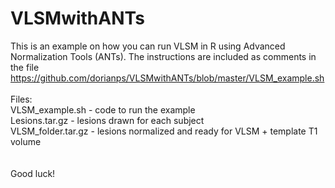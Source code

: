 VLSMwithANTs
============
This is an example on how you can run VLSM in R using Advanced Normalization Tools (ANTs).
The instructions are included as comments in the file https://github.com/dorianps/VLSMwithANTs/blob/master/VLSM_example.sh
<br><br>
Files:<br>
VLSM_example.sh - code to run the example<br>
Lesions.tar.gz - lesions drawn for each subject<br>
VLSM_folder.tar.gz - lesions normalized and ready for VLSM + template T1 volume<br>
<br><br>
Good luck!
